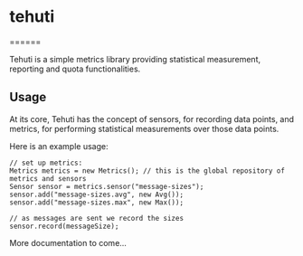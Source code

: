 # tehuti
======

Tehuti is a simple metrics library providing statistical measurement, reporting and quota functionalities.

## Usage

At its core, Tehuti has the concept of sensors, for recording data points, and metrics, for performing statistical measurements over those data points.

Here is an example usage:

    // set up metrics:
    Metrics metrics = new Metrics(); // this is the global repository of metrics and sensors
    Sensor sensor = metrics.sensor("message-sizes");
    sensor.add("message-sizes.avg", new Avg());
    sensor.add("message-sizes.max", new Max());
     
    // as messages are sent we record the sizes
    sensor.record(messageSize);

More documentation to come...
